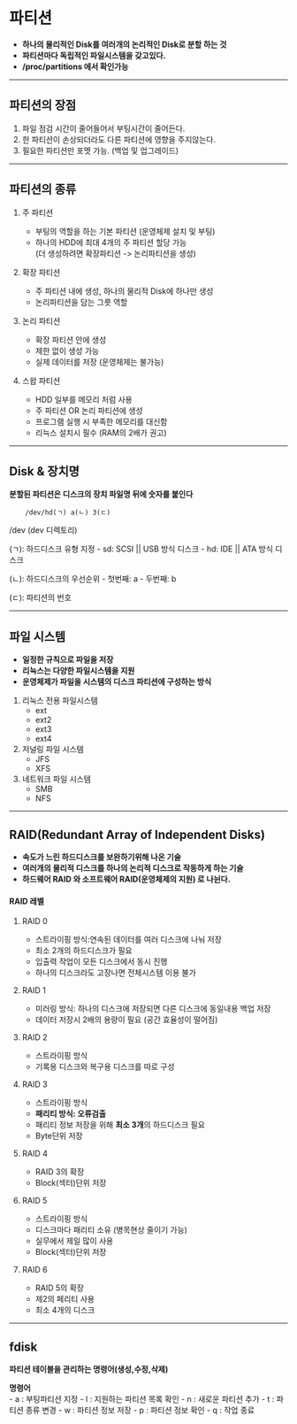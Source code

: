 # 파티션
- **하나의 물리적인 Disk를 여러개의 논리적인 Disk로 분할 하는 것**<br>
- **파티션마다 독립적인 파일시스템을 갖고있다.**
- **/proc/partitions 에서 확인가능**

***
## 파티션의 장점
1. 파일 점검 시간이 줄어들어서 부팅시간이 줄어든다.
2. 한 파티션이 손상되더라도 다른 파티션에 영향을 주지않는다.
3. 필요한 파티션만 포멧 가능. (백업 및 업그레이드)
    
***
## 파티션의 종류
1. 주 파티션
    - 부팅의 역할을 하는 기본 파티션 (운영체제 설치 및 부팅)
    - 하나의 HDD에 최대 4개의 주 파티션 할당 가능<br>
      (더 생성하려면 확장파티션 -> 논리파티션을 생성)

2. 확장 파티션
    - 주 파티션 내에 생성, 하나의 물리적 Disk에 하나만 생성
    - 논리파티션을 담는 그릇 역할 

3. 논리 파티션
    - 확장 파티션 안에 생성
    - 제한 없이 생성 가능
    - 실제 데이터를 저장 (운영체제는 불가능)

4. 스왑 파티션
    - HDD 일부를 메모리 처럼 사용
    - 주 파티션 OR 논리 파티션에 생성
    - 프로그램 실행 시 부족한 메모리를 대신함
    - 리늑스 설치시 필수 (RAM의 2배가 권고)
*** 
## Disk & 장치명
**분할된 파티션은 디스크의 장치 파일명 뒤에 숫자를 붙인다**
```
    /dev/hd(ㄱ) a(ㄴ) 3(ㄷ)
```    
/dev (dev 디렉토리)

(ㄱ): 하드디스크 유형 지정
    - sd: SCSI || USB 방식 디스크
    - hd: IDE || ATA 방식 디스크

(ㄴ): 하드디스크의 우선순위
    - 첫번째: a
    - 두번째: b 

(ㄷ): 파티션의 번호 
***

## 파일 시스템

- **일정한 규칙으로 파일을 저장**<br>
- **리눅스는 다양한 파일시스템을 지원**<br>
- **운영체제가 파일을 시스템의 디스크 파티션에 구성하는 방식**<br>


1. 리눅스 전용 파일시스템
    - ext
    - ext2
    - ext3
    - ext4
2. 저널링 파일 시스템
    - JFS
    - XFS
3. 네트워크 파일 시스템
    - SMB
    - NFS

***
## RAID(Redundant Array of Independent Disks)
- **속도가 느린 하드디스크를 보완하기위해 나온 기술**<br>
- **여러개의 물리적 디스크를 하나의 논리적 디스크로 작동하게 하는 기술**<br>
- **하드웨어 RAID 와 소프트웨어 RAID(운영체제의 지원) 로 나뉜다.**

#### RAID 레벨
1. RAID 0
    - 스트라이핑 방식:연속된 데이터를 여러 디스크에 나눠 저장
    - 최소 2개의 하드디스크가 필요
    - 입출력 작업이 모든 디스크에서 동시 진행
    - 하나의 디스크라도 고장나면 전체시스템 이용 불가
    
2. RAID 1
    - 미러링 방식: 하나의 디스크에 저장되면 다른 디스크에 동일내용 백업 저장
    - 데이터 저장시 2배의 용량이 필요 (공간 효율성이 떨어짐)
    
3. RAID 2
    - 스트라이핑 방식
    - 기록용 디스크와 복구용 디스크를 따로 구성
    
4. RAID 3
    - 스트라이핑 방식
    - **패리티 방식: 오류검출**
    - 패리티 정보 저장을 위해 **최소 3개**의 하드디스크 필요
    - Byte단위 저장
    
5. RAID 4
    - RAID 3의 확장 
    - Block(섹터)단위 저장
    
6. RAID 5
    - 스트라이핑 방식
    - 디스크마다 패리티 소유 (병목현상 줄이기 가능)
    - 실무에서 제일 많이 사용
    - Block(섹터)단위 저장
    
7. RAID 6
    - RAID 5의 확장
    - 제2의 페리티 사용
    - 최소 4개의 디스크

***
## fdisk
**파티션 테이블을 관리하는 명령어(생성,수정,삭제)**<br>

**명령어** <br>
    - a : 부팅파티션 지정
    - l : 지원하는 파티션 목록 확인
    - n : 새로운 파티션 추가
    - t : 파티션 종류 변경
    - w : 파티션 정보 저장
    - p : 파티션 정보 확인
    - q : 작업 종료
